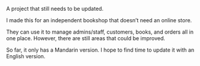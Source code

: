 A project that still needs to be updated.

I made this for an independent bookshop that doesn’t need an online store.

They can use it to manage admins/staff, customers, books, and orders all in one place. However, there are still areas that could be improved.

So far, it only has a Mandarin version. I hope to find time to update it with an English version.
